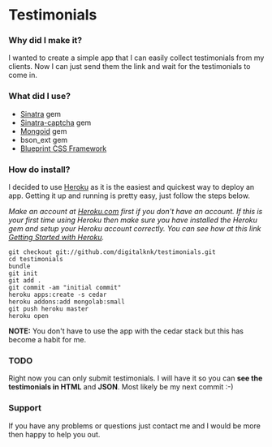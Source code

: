 # Testimonials

### Why did I make it?
I wanted to create a simple app that I can easily collect testimonials from my clients. Now I can just send them the link and wait for the testimonials to come in. 

### What did I use?
 - [Sinatra][1] gem
 - [Sinatra-captcha][2] gem
 - [Mongoid][3] gem
 - bson_ext gem
 - [Blueprint CSS Framework][7]

### How do install?
I decided to use [Heroku][5] as it is the easiest and quickest way to deploy an app. Getting it up and running is pretty easy, just follow the steps below.

*Make an account at [Heroku.com][5] first if you don't have an account. If this is your first time using Heroku then make sure you have installed the Heroku gem and setup your Heroku account correctly. You can see how at this link [Getting Started with Heroku][6].*

    git checkout git://github.com/digitalknk/testimonials.git
    cd testimonials
    bundle
    git init
    git add .
    git commit -am "initial commit"
    heroku apps:create -s cedar
    heroku addons:add mongolab:small
    git push heroku master
    heroku open

**NOTE:** You don't have to use the app with the cedar stack but this has become a habit for me.

### TODO
Right now you can only submit testimonials. I will have it so you can **see the testimonials in HTML** and **JSON**. Most likely be my next commit :-)

### Support
If you have any problems or questions just contact me and I would be more then happy to help you out.

  [1]: http://www.sinatrarb.com/
  [2]: https://github.com/bmizerany/sinatra-captcha
  [3]: https://github.com/mongoid/mongoid
  [4]: http://blueprintcss.org
  [5]: http://www.heroku.com
  [6]: http://devcenter.heroku.com/articles/quickstart
  [7]: http://blueprintcss.org